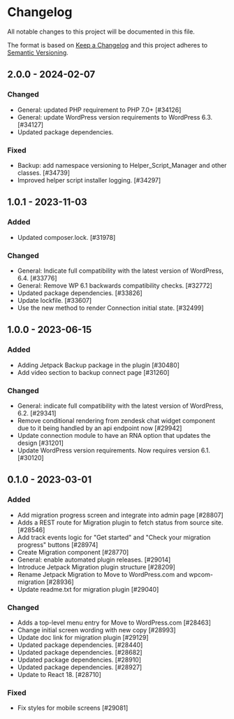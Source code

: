 # Changelog

All notable changes to this project will be documented in this file.

The format is based on [Keep a Changelog](https://keepachangelog.com/en/1.0.0/)
and this project adheres to [Semantic Versioning](https://semver.org/spec/v2.0.0.html).

## 2.0.0 - 2024-02-07
### Changed
- General: updated PHP requirement to PHP 7.0+ [#34126]
- General: update WordPress version requirements to WordPress 6.3. [#34127]
- Updated package dependencies.

### Fixed
- Backup: add namespace versioning to Helper_Script_Manager and other classes. [#34739]
- Improved helper script installer logging. [#34297]

## 1.0.1 - 2023-11-03
### Added
- Updated composer.lock. [#31978]

### Changed
- General: Indicate full compatibility with the latest version of WordPress, 6.4. [#33776]
- General: Remove WP 6.1 backwards compatibility checks. [#32772]
- Updated package dependencies. [#33826]
- Update lockfile. [#33607]
- Use the new method to render Connection initial state. [#32499]

## 1.0.0 - 2023-06-15
### Added
- Adding Jetpack Backup package in the plugin [#30480]
- Add video section to backup connect page [#31260]

### Changed
- General: indicate full compatibility with the latest version of WordPress, 6.2. [#29341]
- Remove conditional rendering from zendesk chat widget component due to it being handled by an api endpoint now [#29942]
- Update connection module to have an RNA option that updates the design [#31201]
- Update WordPress version requirements. Now requires version 6.1. [#30120]

## 0.1.0 - 2023-03-01
### Added
- Add migration progress screen and integrate into admin page [#28807]
- Adds a REST route for Migration plugin to fetch status from source site. [#28546]
- Add track events logic for "Get started" and "Check your migration progress" buttons [#28974]
- Create Migration component [#28770]
- General: enable automated plugin releases. [#29014]
- Introduce Jetpack Migration plugin structure [#28209]
- Rename Jetpack Migration to Move to WordPress.com and wpcom-migration [#28936]
- Update readme.txt for migration plugin [#29040]

### Changed
- Adds a top-level menu entry for Move to WordPress.com [#28463]
- Change initial screen wording with new copy [#28993]
- Update doc link for migration plugin [#29129]
- Updated package dependencies. [#28440]
- Updated package dependencies. [#28682]
- Updated package dependencies. [#28910]
- Updated package dependencies. [#28927]
- Update to React 18. [#28710]

### Fixed
- Fix styles for mobile screens [#29081]
